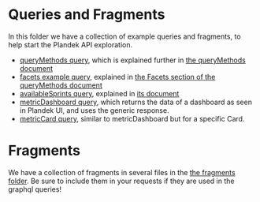 # Queries and Fragments

In this folder we have a collection of example queries and fragments, to help start the Plandek API exploration.

- [queryMethods query](./query-methods-for.graphql), which is explained further in [the queryMethods document](../query-methods-for.md#querymethodsformetrickey)
- [facets example query](./facets.graphql), explained in [the Facets section of the queryMethods document](../query-methods-for.md#facets-methods)
- [availableSprints query](./available-sprints.graphql), explained in [its document](../available-sprints.md)
- [metricDashboard query](./metric-dashboard-query.graphql), which returns the data of a dashboard as seen in Plandek UI, and uses the generic response.
- [metricCard query](./metric-card-query.graphql), similar to metricDashboard but for a specific Card.

# Fragments

We have a collection of fragments in several files in the [the fragments folder](./fragments). Be sure to include them in your requests if they are used in the graphql queries!

